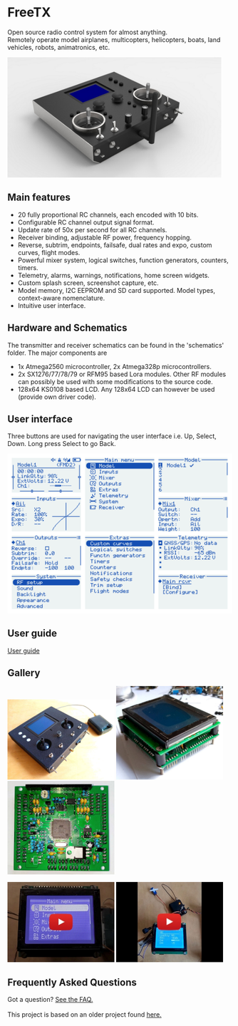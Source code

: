 # FreeTX
Open source radio control system for almost anything.  
Remotely operate model airplanes, multicopters, helicopters, boats, land vehicles, robots, animatronics, etc.
<p align="left">
<img src="doc/images/tx_views.jpg" width="480"/>
</p>

## Main features
- 20 fully proportional RC channels, each encoded with 10 bits.
- Configurable RC channel output signal format.
- Update rate of 50x per second for all RC channels.
- Receiver binding, adjustable RF power, frequency hopping.
- Reverse, subtrim, endpoints, failsafe, dual rates and expo, custom curves, flight modes.
- Powerful mixer system, logical switches, function generators, counters, timers.
- Telemetry, alarms, warnings, notifications, home screen widgets.
- Custom splash screen, screenshot capture, etc.
- Model memory, I2C EEPROM and SD card supported. Model types, context-aware nomenclature.
- Intuitive user interface.

## Hardware and Schematics
The transmitter and receiver schematics can be found in the 'schematics' folder. 
The major components are
- 1x Atmega2560 microcontroller, 2x Atmega328p microcontrollers.
- 2x SX1276/77/78/79 or RFM95 based Lora modules. Other RF modules can possibly be used with some modifications to the source code.
- 128x64 KS0108 based LCD. Any 128x64 LCD can however be used (provide own driver code).

## User interface
Three buttons are used for navigating the user interface i.e. Up, Select, Down. Long press Select to go Back.
<p align="left">
<img src="doc/images/img1.svg"/>
</p>

## User guide
[User guide](doc/user_guide.md)

## Gallery
<p align="left">
<img src="doc/images/img6.jpg" width="240"/>
<img src="doc/images/img2.jpg" width="240"/>
<img src="doc/images/img4.jpg" width="240"/>
</p>

[<img src="doc/images/yt.jpg" width="240"/>](https://www.youtube.com/watch?v=rDpRMRE8av0)
[<img src="doc/images/yt2.jpg" width="240"/>](https://www.youtube.com/watch?v=9EZkyRHkMpg)

## Frequently Asked Questions
Got a question? [See the FAQ.](doc/faq.md)  
<br> This project is based on an older project found [here.](https://github.com/buk7456/Arduino-LoRa-RC-transmitter-and-reciever)
